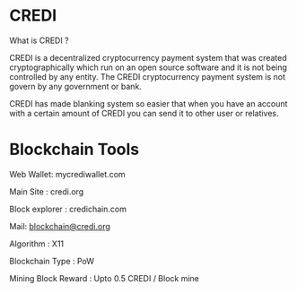 # CREDI

What is CREDI ?

CREDI is a decentralized cryptocurrency payment system that was created cryptographically which run on an open source software and it is not being controlled by any entity. The CREDI cryptocurrency payment system is not govern by any government or bank.

CREDI has made blanking system so easier that when you have an account with a certain amount of CREDI you can send it to other user or relatives.



# Blockchain Tools

Web Wallet: mycrediwallet.com

Main Site :  credi.org

Block explorer : credichain.com 

Mail: blockchain@credi.org

Algorithm : X11 

Blockchain Type : PoW

Mining Block Reward : Upto 0.5 CREDI / Block mine
